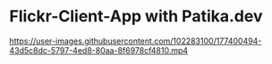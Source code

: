 # Flickr-Client-App with Patika.dev


https://user-images.githubusercontent.com/102283100/177400494-43d5c8dc-5797-4ed8-80aa-8f6978cf4810.mp4

